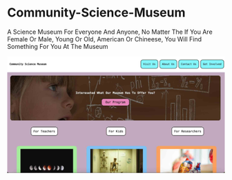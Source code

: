 # Community-Science-Museum
A Science Museum For Everyone And Anyone, No Matter The If You Are Female Or Male, Young Or Old, American Or Chineese, You Will Find Something For You At The Museum

![image](./media/one.jpg)